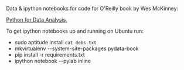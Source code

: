 Data & ipython notebooks for code for O'Reilly book by Wes McKinney:

[Python for Data Analysis.](http://shop.oreilly.com/product/0636920023784.do)

To get ipython notebooks up and running on Ubuntu run:

* sudo aptitude install `cat debs.txt`
* mkvirtualenv --system-site-packages pydata-book
* pip install -r requirements.txt
* ipython notebook --pylab inline
